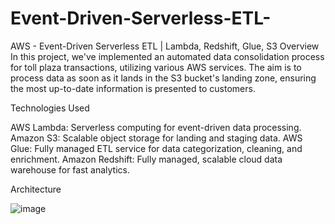 # Event-Driven-Serverless-ETL-
AWS - Event-Driven Serverless ETL | Lambda, Redshift, Glue, S3
Overview
In this project, we've implemented an automated data consolidation process for toll plaza transactions, utilizing various AWS services. The aim is to process data as soon as it lands in the S3 bucket's landing zone, ensuring the most up-to-date information is presented to customers.

Technologies Used

AWS Lambda: Serverless computing for event-driven data processing.
Amazon S3: Scalable object storage for landing and staging data.
AWS Glue: Fully managed ETL service for data categorization, cleaning, and enrichment.
Amazon Redshift: Fully managed, scalable cloud data warehouse for fast analytics.

Architecture


![image](https://github.com/primexian/Event-Driven-Serverless-ETL-/assets/52623198/8c8e016a-4d27-417a-b849-ddbcd5304720)
